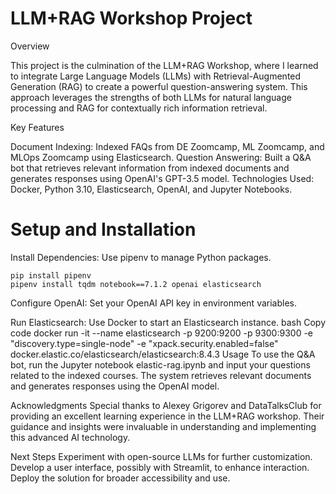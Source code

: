 # LLM+RAG Workshop Project

Overview

This project is the culmination of the LLM+RAG Workshop, where I learned to integrate Large Language Models (LLMs) with Retrieval-Augmented Generation (RAG) to create a powerful question-answering system. This approach leverages the strengths of both LLMs for natural language processing and RAG for contextually rich information retrieval.

Key Features

Document Indexing: Indexed FAQs from DE Zoomcamp, ML Zoomcamp, and MLOps Zoomcamp using Elasticsearch.
Question Answering: Built a Q&A bot that retrieves relevant information from indexed documents and generates responses using OpenAI's GPT-3.5 model.
Technologies Used: Docker, Python 3.10, Elasticsearch, OpenAI, and Jupyter Notebooks.

# Setup and Installation

Install Dependencies: Use pipenv to manage Python packages.
````
pip install pipenv
pipenv install tqdm notebook==7.1.2 openai elasticsearch
````
Configure OpenAI: Set your OpenAI API key in environment variables.

Run Elasticsearch: Use Docker to start an Elasticsearch instance.
bash
Copy code
docker run -it --name elasticsearch -p 9200:9200 -p 9300:9300 -e "discovery.type=single-node" -e "xpack.security.enabled=false" docker.elastic.co/elasticsearch/elasticsearch:8.4.3
Usage
To use the Q&A bot, run the Jupyter notebook elastic-rag.ipynb and input your questions related to the indexed courses. The system retrieves relevant documents and generates responses using the OpenAI model.

Acknowledgments
Special thanks to Alexey Grigorev and DataTalksClub for providing an excellent learning experience in the LLM+RAG workshop. Their guidance and insights were invaluable in understanding and implementing this advanced AI technology.

Next Steps
Experiment with open-source LLMs for further customization.
Develop a user interface, possibly with Streamlit, to enhance interaction.
Deploy the solution for broader accessibility and use.
